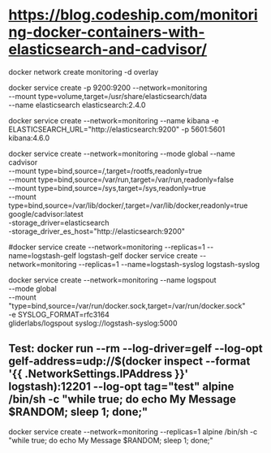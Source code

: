# https://blog.codeship.com/monitoring-docker-containers-with-elasticsearch-and-cadvisor/
docker network create monitoring -d overlay

docker service create -p 9200:9200 --network=monitoring \
  --mount type=volume,target=/usr/share/elasticsearch/data \
  --name elasticsearch elasticsearch:2.4.0

docker service create --network=monitoring --name kibana -e ELASTICSEARCH_URL="http://elasticsearch:9200" -p 5601:5601 kibana:4.6.0

docker service create --network=monitoring --mode global --name cadvisor \
  --mount type=bind,source=/,target=/rootfs,readonly=true \
  --mount type=bind,source=/var/run,target=/var/run,readonly=false \
  --mount type=bind,source=/sys,target=/sys,readonly=true \
  --mount type=bind,source=/var/lib/docker/,target=/var/lib/docker,readonly=true \
  google/cadvisor:latest \
  -storage_driver=elasticsearch \
  -storage_driver_es_host="http://elasticsearch:9200"

#docker service create --network=monitoring --replicas=1 --name=logstash-gelf logstash-gelf
docker service create --network=monitoring --replicas=1 --name=logstash-syslog logstash-syslog

docker service create --network=monitoring --name logspout \
    --mode global \
    --mount "type=bind,source=/var/run/docker.sock,target=/var/run/docker.sock" \
    -e SYSLOG_FORMAT=rfc3164 \
    gliderlabs/logspout syslog://logstash-syslog:5000

## Test: docker run --rm --log-driver=gelf --log-opt gelf-address=udp://$(docker inspect --format '{{ .NetworkSettings.IPAddress }}' logstash):12201 --log-opt tag="test" alpine /bin/sh -c "while true; do echo My Message \$RANDOM; sleep 1; done;"
docker service create --network=monitoring --replicas=1 alpine /bin/sh -c "while true; do echo My Message \$RANDOM; sleep 1; done;"

